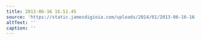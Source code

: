 ```yaml
---
title: 2013-06-16 16.51.45
source: 'https://static.jamesdigioia.com/uploads/2014/01/2013-06-16-16-51-45-scaled.jpg'
altText: ''
caption: ''
---
```


